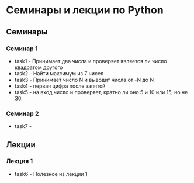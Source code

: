 # Семинары и лекции по Python

## Семинары

### Семинар 1

* task1 - Принимает два числа и проверяет 
является ли число квадратом другого
* task2 - Найти максимум из 7 чисел
* task3 - Принимает число N и выводит числа от -N до N
* task4 - первая цифра после запятой
* task5 - на вход число и проверяет, кратно
  ли оно 5 и 10 или 15, но не 30.

### Семинар 2

* task7 - 

## Лекции

### Лекция 1

* task6 - Полезное из лекции 1